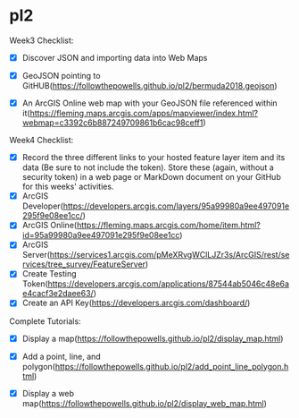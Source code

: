 # pl2

Week3 Checklist:
- [X] Discover JSON and importing data into Web Maps 
- [X] GeoJSON pointing to GitHUB(https://followthepowells.github.io/pl2/bermuda2018.geojson)
- [X] An ArcGIS Online web map with your GeoJSON file referenced within it(https://fleming.maps.arcgis.com/apps/mapviewer/index.html?webmap=c3392c6b887249709861b6cac98ceff1)


Week4 Checklist:
- [X] Record the three different links to your hosted feature layer item and its data (Be sure to not include the token). Store these (again, without a security token) in a web page or MarkDown document on your GitHub for this weeks' activities.
- [X] ArcGIS Developer(https://developers.arcgis.com/layers/95a99980a9ee497091e295f9e08ee1cc/)
- [X] ArcGIS Online(https://fleming.maps.arcgis.com/home/item.html?id=95a99980a9ee497091e295f9e08ee1cc)
- [X] ArcGIS Server(https://services1.arcgis.com/pMeXRvgWClLJZr3s/ArcGIS/rest/services/tree_survey/FeatureServer) 
- [X] Create Testing Token(https://developers.arcgis.com/applications/87544ab5046c48e6ae4cacf3e2daee63/)
- [X] Create an API Key(https://developers.arcgis.com/dashboard/)

Complete Tutorials:
- [X] Display a map(https://followthepowells.github.io/pl2/display_map.html)
- [X] Add a point, line, and polygon(https://followthepowells.github.io/pl2/add_point_line_polygon.html)
- [X] Display a web map(https://followthepowells.github.io/pl2/display_web_map.html)
      
